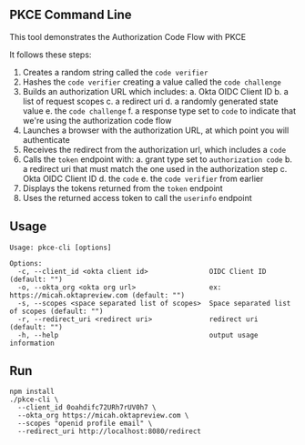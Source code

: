 ## PKCE Command Line 

This tool demonstrates the Authorization Code Flow with PKCE 

It follows these steps:

1. Creates a random string called the `code verifier`
2. Hashes the `code verifier` creating a value called the `code challenge`
3. Builds an authorization URL which includes:
    a. Okta OIDC Client ID
    b. a list of request scopes
    c. a redirect uri
    d. a randomly generated state value
    e. the `code challenge`
    f. a response type set to `code` to indicate that we're using the authorization code flow
4. Launches a browser with the authorization URL, at which point you will authenticate
5. Receives the redirect from the authorization url, which includes a `code`
6. Calls the `token` endpoint with:
    a. grant type set to `authorization code`
    b. a redirect uri that must match the one used in the authorization step
    c. Okta OIDC Client ID
    d. the `code`
    e. the `code verifier` from earlier
7. Displays the tokens returned from the `token` endpoint
8. Uses the returned access token to call the `userinfo` endpoint

## Usage

```
Usage: pkce-cli [options]

Options:
  -c, --client_id <okta client id>               OIDC Client ID (default: "")
  -o, --okta_org <okta org url>                  ex: https://micah.oktapreview.com (default: "")
  -s, --scopes <space separated list of scopes>  Space separated list of scopes (default: "")
  -r, --redirect_uri <redirect uri>              redirect uri (default: "")
  -h, --help                                     output usage information
```

## Run

```
npm install
./pkce-cli \
  --client_id 0oahdifc72URh7rUV0h7 \
  --okta_org https://micah.oktapreview.com \
  --scopes "openid profile email" \
  --redirect_uri http://localhost:8080/redirect 
```
